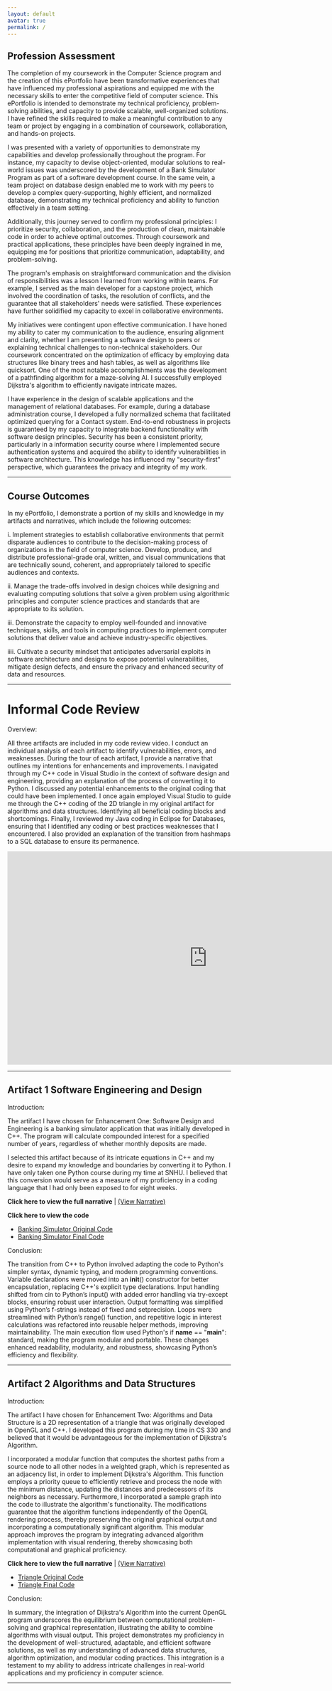 ```yaml
---
layout: default
avatar: true
permalink: /
---
```

## Profession Assessment
	
The completion of my coursework in the Computer Science program and the creation of this ePortfolio have been transformative experiences that have influenced my professional aspirations and equipped me with the necessary skills to enter the competitive field of computer science. This ePortfolio is intended to demonstrate my technical proficiency, problem-solving abilities, and capacity to provide scalable, well-organized solutions. I have refined the skills required to make a meaningful contribution to any team or project by engaging in a combination of coursework, collaboration, and hands-on projects.

I was presented with a variety of opportunities to demonstrate my capabilities and develop professionally throughout the program. For instance, my capacity to devise object-oriented, modular solutions to real-world issues was underscored by the development of a Bank Simulator Program as part of a software development course. In the same vein, a team project on database design enabled me to work with my peers to develop a complex query-supporting, highly efficient, and normalized database, demonstrating my technical proficiency and ability to function effectively in a team setting.
	
Additionally, this journey served to confirm my professional principles: I prioritize security, collaboration, and the production of clean, maintainable code in order to achieve optimal outcomes. Through coursework and practical applications, these principles have been deeply ingrained in me, equipping me for positions that prioritize communication, adaptability, and problem-solving.

The program's emphasis on straightforward communication and the division of responsibilities was a lesson I learned from working within teams. For example, I served as the main developer for a capstone project, which involved the coordination of tasks, the resolution of conflicts, and the guarantee that all stakeholders' needs were satisfied. These experiences have further solidified my capacity to excel in collaborative environments.

My initiatives were contingent upon effective communication. I have honed my ability to cater my communication to the audience, ensuring alignment and clarity, whether I am presenting a software design to peers or explaining technical challenges to non-technical stakeholders. Our coursework concentrated on the optimization of efficacy by employing data structures like binary trees and hash tables, as well as algorithms like quicksort. One of the most notable accomplishments was the development of a pathfinding algorithm for a maze-solving AI. I successfully employed Dijkstra's algorithm to efficiently navigate intricate mazes.
	
I have experience in the design of scalable applications and the management of relational databases. For example, during a database administration course, I developed a fully normalized schema that facilitated optimized querying for a Contact system. End-to-end robustness in projects is guaranteed by my capacity to integrate backend functionality with software design principles. Security has been a consistent priority, particularly in a information security course where I implemented secure authentication systems and acquired the ability to identify vulnerabilities in software architecture. This knowledge has influenced my "security-first" perspective, which guarantees the privacy and integrity of my work.


---


## Course Outcomes

In my ePortfolio, I demonstrate a portion of my skills and knowledge in my artifacts and narratives, which include the following outcomes:

i. Implement strategies to establish collaborative environments that permit disparate audiences to contribute to the decision-making process of organizations in the field of computer science. Develop, produce, and distribute professional-grade oral, written, and visual communications that are technically sound, coherent, and appropriately tailored to specific audiences and contexts.

ii.  Manage the trade-offs involved in design choices while designing and evaluating computing solutions that solve a given problem using algorithmic principles and computer science practices and standards that are appropriate to its solution.

iii. Demonstrate the capacity to employ well-founded and innovative techniques, skills, and tools in computing practices to implement computer solutions that deliver value and achieve industry-specific objectives.

iiii. Cultivate a security mindset that anticipates adversarial exploits in software architecture and designs to expose potential vulnerabilities, mitigate design defects, and ensure the privacy and enhanced security of data and resources.

---

# Informal Code Review
Overview:

All three artifacts are included in my code review video. I conduct an individual analysis of each artifact to identify vulnerabilities, errors, and weaknesses. During the tour of each artifact, I provide a narrative that outlines my intentions for enhancements and improvements. I navigated through my C++ code in Visual Studio in the context of software design and engineering, providing an explanation of the process of converting it to Python. I discussed any potential enhancements to the original coding that could have been implemented. I once again employed Visual Studio to guide me through the C++ coding of the 2D triangle in my original artifact for algorithms and data structures. Identifying all beneficial coding blocks and shortcomings. Finally, I reviewed my Java coding in Eclipse for Databases, ensuring that I identified any coding or best practices weaknesses that I encountered. I also provided an explanation of the transition from hashmaps to a SQL database to ensure its permanence. 

<iframe align="center" width="900" height="480" src="https://www.youtube.com/embed/fNH1juXYmHw" title="YouTube video player" frameborder="0" allow="accelerometer; autoplay; clipboard-write; encrypted-media; gyroscope; picture-in-picture; web-share" allowfullscreen></iframe>

---

## Artifact 1 Software Engineering and Design
Introduction:

The artifact I have chosen for Enhancement One: Software Design and Engineering is a banking simulator application that was initially developed in C++. The program will calculate compounded interest for a specified number of years, regardless of whether monthly deposits are made.

I selected this artifact because of its intricate equations in C++ and my desire to expand my knowledge and boundaries by converting it to Python. I have only taken one Python course during my time at SNHU. I believed that this conversion would serve as a measure of my proficiency in a coding language that I had only been exposed to for eight weeks. 

**Click here to view the full narrative** \| [(View Narrative)](https://github.com/Noxx12/Noxx12.github.io/blob/master/Narratives/Milestone%20Two%20Narrative%20Kelly%20Perez.docx)

**Click here to view the code**
  - [Banking Simulator Original Code](https://github.com/Noxx12/Noxx12.github.io/blob/main/CS-499%20Software%20Engineering%20and%20Design/BankingApp.sln)
  - [Banking Simulator Final Code](https://github.com/Noxx12/Noxx12.github.io/blob/main/CS-499%20Software%20Engineering%20and%20Design/BankApp.py)

 Conclusion:

The transition from C++ to Python involved adapting the code to Python's simpler syntax, dynamic typing, and modern programming conventions. Variable declarations were moved into an __init__() constructor for better encapsulation, replacing C++'s explicit type declarations. Input handling shifted from cin to Python’s input() with added error handling via try-except blocks, ensuring robust user interaction. Output formatting was simplified using Python’s f-strings instead of fixed and setprecision. Loops were streamlined with Python’s range() function, and repetitive logic in interest calculations was refactored into reusable helper methods, improving maintainability. The main execution flow used Python's if __name__ == "__main__": standard, making the program modular and portable. These changes enhanced readability, modularity, and robustness, showcasing Python’s efficiency and flexibility.

---

## Artifact 2 Algorithms and Data Structures
Introduction:



The artifact I have chosen for Enhancement Two: Algorithms and Data Structure is a 2D representation of a triangle that was originally developed in OpenGL and C++. I developed this program during my time in CS 330 and believed that it would be advantageous for the implementation of Dijkstra's Algorithm.

I incorporated a modular function that computes the shortest paths from a source node to all other nodes in a weighted graph, which is represented as an adjacency list, in order to implement Dijkstra's Algorithm. This function employs a priority queue to efficiently retrieve and process the node with the minimum distance, updating the distances and predecessors of its neighbors as necessary. Furthermore, I incorporated a sample graph into the code to illustrate the algorithm's functionality. The modifications guarantee that the algorithm functions independently of the OpenGL rendering process, thereby preserving the original graphical output and incorporating a computationally significant algorithm. This modular approach improves the program by integrating advanced algorithm implementation with visual rendering, thereby showcasing both computational and graphical proficiency.


**Click here to view the full narrative** \| [(View Narrative)](https://github.com/Noxx12/Noxx12.github.io/blob/main/Narratives/Milestone%20Four%20Narrative%20Kelly%20Perez.docx)

  - [Triangle Original Code](https://github.com/Noxx12/Noxx12.github.io/blob/e2a3c8f2576e7b4980141ea975c065101c35d828/CS-499%20Algorithms%20and%20Data%20Structures/TriangleOriginal.cpp)
  - [Triangle Final Code](https://github.com/Noxx12/Noxx12.github.io/blob/main/CS-499%20Algorithms%20and%20Data%20Structures/Triangle.cpp)

Conclusion:

In summary, the integration of Dijkstra's Algorithm into the current OpenGL program underscores the equilibrium between computational problem-solving and graphical representation, illustrating the ability to combine algorithms with visual output. This project demonstrates my proficiency in the development of well-structured, adaptable, and efficient software solutions, as well as my understanding of advanced data structures, algorithm optimization, and modular coding practices. This integration is a testament to my ability to address intricate challenges in real-world applications and my proficiency in computer science.

---


